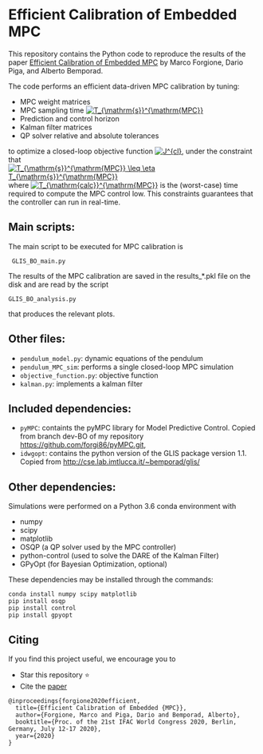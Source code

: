 # Efficient Calibration of Embedded MPC

This repository contains the Python code to reproduce the results of the paper [Efficient Calibration of Embedded MPC](https://arxiv.org/pdf/1911.13021) by Marco Forgione, Dario Piga, and Alberto Bemporad.

The code performs an efficient data-driven MPC calibration by tuning:

 * MPC weight matrices
 * MPC sampling time <a href="https://www.codecogs.com/eqnedit.php?latex=T_{\mathrm{s}}^{\mathrm{MPC}}" target="_blank"><img src="https://latex.codecogs.com/gif.latex?T_{\mathrm{s}}^{\mathrm{MPC}}" title="T_{\mathrm{s}}^{\mathrm{MPC}}" /></a>
 * Prediction and control horizon
 * Kalman filter matrices
 * QP solver relative and absolute tolerances

to optimize a closed-loop objective function <a href="https://www.codecogs.com/eqnedit.php?latex=J^{cl}" target="_blank"><img src="https://latex.codecogs.com/gif.latex?J^{cl}" title="J^{cl}" /></a>, under the constraint that <a href="https://www.codecogs.com/eqnedit.php?latex=T_{\mathrm{s}}^{\mathrm{MPC}}&space;\leq&space;\eta&space;T_{\mathrm{s}}^{\mathrm{MPC}}" target="_blank"><img src="https://latex.codecogs.com/gif.latex?T_{\mathrm{calc}}^{\mathrm{MPC}}&space;\leq&space;\eta&space;T_{\mathrm{s}}^{\mathrm{MPC}}" title="T_{\mathrm{s}}^{\mathrm{MPC}} \leq \eta T_{\mathrm{s}}^{\mathrm{MPC}}" /></a> where <a href="https://www.codecogs.com/eqnedit.php?latex=T_{\mathrm{calc}}^{\mathrm{MPC}}" target="_blank"><img src="https://latex.codecogs.com/gif.latex?T_{\mathrm{calc}}^{\mathrm{MPC}}" title="T_{\mathrm{calc}}^{\mathrm{MPC}}" /></a> is the (worst-case) time required to compute the MPC
control low. This constraints guarantees that the controller can run in real-time.

## Main scripts: 

The main script to be executed for MPC calibration is

`` GLIS_BO_main.py``

The results of the MPC calibration are saved in the results_*.pkl file
 on the disk and are read by the script

``GLIS_BO_analysis.py``

that produces the relevant plots.
## Other files:
 * ``pendulum_model.py``: dynamic equations of the pendulum 
 * ``pendulum_MPC_sim``: performs a single closed-loop MPC simulation
 * ``objective_function.py``: objective function
 * ``kalman.py``: implements a kalman filter

## Included dependencies:
 * ``pyMPC``: containts the pyMPC library for Model Predictive Control. Copied from branch dev-BO of my repository <https://github.com/forgi86/pyMPC.git>, 
 * ``idwgopt``: contains the python version of the GLIS package version 1.1. Copied from <http://cse.lab.imtlucca.it/~bemporad/glis/> 
## Other dependencies:

Simulations were performed on a Python 3.6 conda environment with

 * numpy
 * scipy
 * matplotlib
 * OSQP (a QP solver used by the MPC controller)
 * python-control (used to solve the DARE of the Kalman Filter)
 * GPyOpt (for Bayesian Optimization, optional) 

These dependencies may be installed through the commands:
```
conda install numpy scipy matplotlib
pip install osqp
pip install control
pip install gpyopt
```
## Citing

If you find this project useful, we encourage you to

* Star this repository :star: 
* Cite the [paper](https://arxiv.org/pdf/1911.13021) 
```
@inproceedings{forgione2020efficient,
  title={Efficient Calibration of Embedded {MPC}},
  author={Forgione, Marco and Piga, Dario and Bemporad, Alberto},
  booktitle={Proc. of the 21st IFAC World Congress 2020, Berlin, Germany, July 12-17 2020},
  year={2020}
}
```
